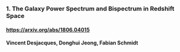 ### 1. The Galaxy Power Spectrum and Bispectrum in Redshift Space 
#### https://arxiv.org/abs/1806.04015
#### Vincent Desjacques, Donghui Jeong, Fabian Schmidt

